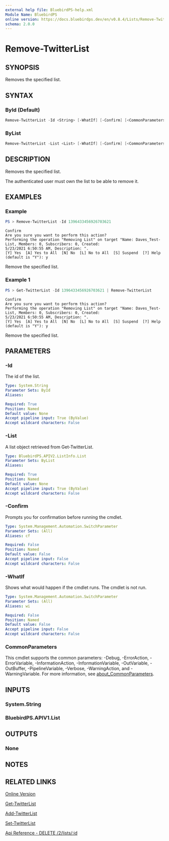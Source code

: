 ```yaml
---
external help file: BluebirdPS-help.xml
Module Name: BluebirdPS
online version: https://docs.bluebirdps.dev/en/v0.8.4/Lists/Remove-TwitterList
schema: 2.0.0
---
```


# Remove-TwitterList

## SYNOPSIS

Removes the specified list.

## SYNTAX

### ById (Default)

```powershell
Remove-TwitterList -Id <String> [-WhatIf] [-Confirm] [<CommonParameters>]
```

### ByList

```powershell
Remove-TwitterList -List <List> [-WhatIf] [-Confirm] [<CommonParameters>]
```

## DESCRIPTION

Removes the specified list.

The authenticated user must own the list to be able to remove it.

## EXAMPLES

### Example

```powershell
PS > Remove-TwitterList -Id 1396433456926703621
```

```text
Confirm
Are you sure you want to perform this action?
Performing the operation "Removing List" on target "Name: Daves_Test-List, Members: 0, Subscribers: 0, Created:
5/23/2021 6:50:55 AM, Description: ".
[Y] Yes  [A] Yes to All  [N] No  [L] No to All  [S] Suspend  [?] Help (default is "Y"): y
```

Remove the specified list.

### Example 1

```powershell
PS > Get-TwitterList -Id 1396433456926703621 | Remove-TwitterList
```

```text
Confirm
Are you sure you want to perform this action?
Performing the operation "Removing List" on target "Name: Daves_Test-List, Members: 0, Subscribers: 0, Created:
5/23/2021 6:50:55 AM, Description: ".
[Y] Yes  [A] Yes to All  [N] No  [L] No to All  [S] Suspend  [?] Help (default is "Y"): y
```

Remove the specified list.

## PARAMETERS

### -Id

The id of the list.

```yaml
Type: System.String
Parameter Sets: ById
Aliases:

Required: True
Position: Named
Default value: None
Accept pipeline input: True (ByValue)
Accept wildcard characters: False
```

### -List

A list object retrieved from Get-TwitterList.

```yaml
Type: BluebirdPS.APIV2.ListInfo.List
Parameter Sets: ByList
Aliases:

Required: True
Position: Named
Default value: None
Accept pipeline input: True (ByValue)
Accept wildcard characters: False
```

### -Confirm

Prompts you for confirmation before running the cmdlet.

```yaml
Type: System.Management.Automation.SwitchParameter
Parameter Sets: (All)
Aliases: cf

Required: False
Position: Named
Default value: False
Accept pipeline input: False
Accept wildcard characters: False
```

### -WhatIf

Shows what would happen if the cmdlet runs.
The cmdlet is not run.

```yaml
Type: System.Management.Automation.SwitchParameter
Parameter Sets: (All)
Aliases: wi

Required: False
Position: Named
Default value: False
Accept pipeline input: False
Accept wildcard characters: False
```

### CommonParameters

This cmdlet supports the common parameters: -Debug, -ErrorAction, -ErrorVariable, -InformationAction, -InformationVariable, -OutVariable, -OutBuffer, -PipelineVariable, -Verbose, -WarningAction, and -WarningVariable. For more information, see [about_CommonParameters](http://go.microsoft.com/fwlink/?LinkID=113216).

## INPUTS

### System.String

### BluebirdPS.APIV1.List

## OUTPUTS

### None

## NOTES

## RELATED LINKS

[Online Version](https://docs.bluebirdps.dev/en/v0.8.4/Lists/Remove-TwitterList)

[Get-TwitterList](https://docs.bluebirdps.dev/en/v0.8.4/Lists/Get-TwitterList)

[Add-TwitterList](https://docs.bluebirdps.dev/en/v0.8.4/Lists/Add-TwitterList)

[Set-TwitterList](https://docs.bluebirdps.dev/en/v0.8.4/Lists/Set-TwitterList)

[Api Reference - DELETE /2/lists/:id](https://developer.twitter.com/en/docs/twitter-api/lists/manage-lists/api-reference/delete-lists-id)
